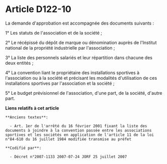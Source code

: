 # Article D122-10

La demande d'approbation est accompagnée des documents suivants :

1° Les statuts de l'association et de la société ;

2° Le récépissé du dépôt de marque ou dénomination auprès de l'Institut national de la propriété industrielle par
l'association ;

3° La liste des personnels salariés et leur répartition dans chacune des deux entités ;

4° La convention liant le propriétaire des installations sportives à l'association ou à la société et précisant les modalités
d'utilisation de ces installations sportives par l'association et la société ;

5° Le budget prévisionnel de l'association, d'une part, de la société, d'autre part.

**Liens relatifs à cet article**

	**Anciens textes**:

	  - Art. 1er de l'arrêté du 16 février 2001 fixant la liste des documents à joindre à la convention passée entre les associations sportives et les sociétés en application de l'article 11 de la loi n°84-610 du 16 juillet 1984 modifiée transmise au préfet

	**Codifié par**:

	  - Décret n°2007-1133 2007-07-24 JORF 25 juillet 2007
